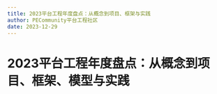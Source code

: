 ```yaml
---
title: 2023平台工程年度盘点：从概念到项目、框架与实践
author: PECommunity平台工程社区
date: 2023-12-29
---
```


# 2023平台工程年度盘点：从概念到项目、框架、模型与实践


